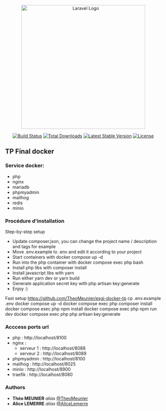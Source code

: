 <p align="center"><a href="https://laravel.com" target="_blank"><img src="https://raw.githubusercontent.com/laravel/art/master/logo-lockup/5%20SVG/2%20CMYK/1%20Full%20Color/laravel-logolockup-cmyk-red.svg" width="400" alt="Laravel Logo"></a></p>

<p align="center">
<a href="https://travis-ci.org/laravel/framework"><img src="https://travis-ci.org/laravel/framework.svg" alt="Build Status"></a>
<a href="https://packagist.org/packages/laravel/framework"><img src="https://img.shields.io/packagist/dt/laravel/framework" alt="Total Downloads"></a>
<a href="https://packagist.org/packages/laravel/framework"><img src="https://img.shields.io/packagist/v/laravel/framework" alt="Latest Stable Version"></a>
<a href="https://packagist.org/packages/laravel/framework"><img src="https://img.shields.io/packagist/l/laravel/framework" alt="License"></a>
</p>

## TP Final docker 

### Service docker:

- php
- nginx
- mariadb
- phpmyadmin
- mailhog
- redis
- minio

### Procédure d'installation

Step-by-step setup

   * Update composer.json, you can change the project name / description and tags for example
   * Move .env.example to .env and edit it according to your project
   * Start containers with docker compose up -d
   * Run into the php container with docker compose exec php bash
   * Install php libs with composer install
   * Install javascript libs with yarn
   * Run either yarn dev or yarn build
   * Generate application secret key with php artisan key:generate
   * Enjoy :)

Fast setup https://github.com/TheoMeunier/esgi-docker-tp
cp .env.example .env
docker compose up -d
docker compose exec php composer install
docker compose exec php npm install
docker compose exec php npm run dev
docker compose exec php php artisan key:generate

### Acccess ports url
 - php : http://localhost/8100
 - nginx :
     - serveur 1 : http://localhost/8088
     - serveur 2 : http://localhost/8089
- phpmyadmin : http://localhost/8100
- mailhog : http://localhost/8025
- minio : http://localhost/8900
- traefik : http://localhost/8080

### Authors
* **Théo MEUNIER** _alias_ [@TheoMeunier](https://github.com/TheoMeunier)
* **Alice LEMERRE** _alias_ [@AliceLemerre](https://github.com/AliceLemerre)

